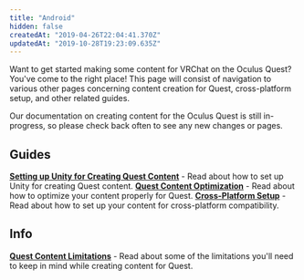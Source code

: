 ```yaml
---
title: "Android"
hidden: false
createdAt: "2019-04-26T22:04:41.370Z"
updatedAt: "2019-10-28T19:23:09.635Z"
---
```

Want to get started making some content for VRChat on the Oculus Quest? You've come to the right place! This page will consist of navigation to various other pages concerning content creation for Quest, cross-platform setup, and other related guides.

Our documentation on creating content for the Oculus Quest is still in-progress, so please check back often to see any new changes or pages.
## Guides
**[Setting up Unity for Creating Quest Content](/creators.vrchat.com/platforms/android/setting-up-unity-for-creating-quest-content)** - Read about how to set up Unity for creating Quest content.
**[Quest Content Optimization](/creators.vrchat.com/platforms/android/quest-content-optimization)** - Read about how to optimize your content properly for Quest.
**[Cross-Platform Setup](/creators.vrchat.com/platforms/android/cross-platform-setup)** - Read about how to set up your content for cross-platform compatibility.
## Info
**[Quest Content Limitations](/creators.vrchat.com/platforms/android/quest-content-limitations)** - Read about some of the limitations you'll need to keep in mind while creating content for Quest.